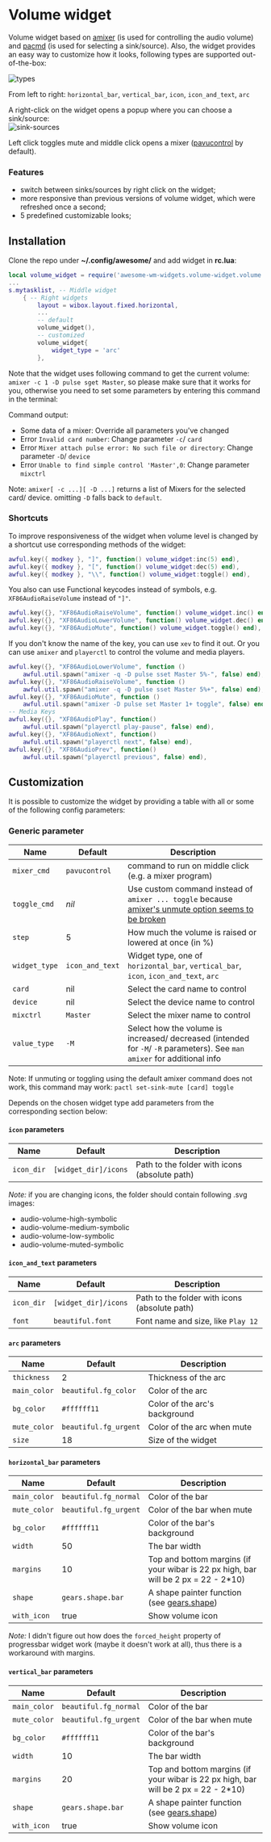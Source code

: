 # Volume widget

Volume widget based on [amixer](https://linux.die.net/man/1/amixer) (is used for controlling the audio volume) and [pacmd](https://linux.die.net/man/1/pacmd) (is used for selecting a sink/source). Also, the widget provides an easy way to customize how it looks, following types are supported out-of-the-box:

![types](screenshots/variations.png)

From left to right: `horizontal_bar`, `vertical_bar`, `icon`, `icon_and_text`, `arc`

A right-click on the widget opens a popup where you can choose a sink/source:  
![sink-sources](screenshots/volume-sink-sources.png)

Left click toggles mute and middle click opens a mixer ([pavucontrol](https://freedesktop.org/software/pulseaudio/pavucontrol/) by default).

### Features

 - switch between sinks/sources by right click on the widget;
 - more responsive than previous versions of volume widget, which were refreshed once a second;
 - 5 predefined customizable looks;

## Installation

Clone the repo under **~/.config/awesome/** and add widget in **rc.lua**:

```lua
local volume_widget = require('awesome-wm-widgets.volume-widget.volume')
...
s.mytasklist, -- Middle widget
	{ -- Right widgets
    	layout = wibox.layout.fixed.horizontal,
        ...
        -- default
        volume_widget(),
        -- customized
        volume_widget{
            widget_type = 'arc'
        },
```

Note that the widget uses following command to get the current volume: `amixer -c 1 -D pulse sget Master`, so please make sure that it works for you, otherwise you need to set some parameters by entering this command in the terminal:

Command output:
- Some data of a mixer: Override all parameters you've changed
- Error `Invalid card number`: Change parameter `-c`/ `card`
- Error `Mixer attach pulse error: No such file or directory`: Change parameter `-D`/ `device`
- Error `Unable to find simple control 'Master',0`: Change parameter `mixctrl`

Note: `amixer[ -c ...][ -D ...]` returns a list of Mixers for the selected card/ device. omitting `-D` falls back to `default`.

### Shortcuts

To improve responsiveness of the widget when volume level is changed by a shortcut use corresponding methods of the widget:

```lua
awful.key({ modkey }, "]", function() volume_widget:inc(5) end),
awful.key({ modkey }, "[", function() volume_widget:dec(5) end),
awful.key({ modkey }, "\\", function() volume_widget:toggle() end),
```

You also can use Functional keycodes instead of symbols, e.g. `XF86AudioRaiseVolume` instead of `"]"`.

```lua
awful.key({}, "XF86AudioRaiseVolume", function() volume_widget.inc() end),
awful.key({}, "XF86AudioLowerVolume", function() volume_widget.dec() end),
awful.key({}, "XF86AudioMute", function() volume_widget.toggle() end),
```
If you don't know the name of the key, you can use `xev` to find it out.
Or you can use `amixer` and `playerctl` to control the volume and media players.

```lua
awful.key({}, "XF86AudioLowerVolume", function ()
    awful.util.spawn("amixer -q -D pulse sset Master 5%-", false) end),
awful.key({}, "XF86AudioRaiseVolume", function ()
    awful.util.spawn("amixer -q -D pulse sset Master 5%+", false) end),
awful.key({}, "XF86AudioMute", function ()
    awful.util.spawn("amixer -D pulse set Master 1+ toggle", false) end),
-- Media Keys
awful.key({}, "XF86AudioPlay", function()
    awful.util.spawn("playerctl play-pause", false) end),
awful.key({}, "XF86AudioNext", function()
    awful.util.spawn("playerctl next", false) end),
awful.key({}, "XF86AudioPrev", function()
    awful.util.spawn("playerctl previous", false) end),
```

## Customization

It is possible to customize the widget by providing a table with all or some of the following config parameters:

### Generic parameter

| Name          | Default         | Description                                                                                                                           |
|---------------|-----------------|---------------------------------------------------------------------------------------------------------------------------------------|
| `mixer_cmd`   | `pavucontrol`   | command to run on middle click (e.g. a mixer program)                                                                                 |
| `toggle_cmd`  | *nil*           | Use custom command instead of `amixer ... toggle` because [amixer's unmute option seems to be broken](https://superuser.com/a/822085) |
| `step`        | 5               | How much the volume is raised or lowered at once (in %)                                                                               |
| `widget_type` | `icon_and_text` | Widget type, one of `horizontal_bar`, `vertical_bar`, `icon`, `icon_and_text`, `arc`                                                  |
| `card`        | nil             | Select the card name to control                                                                                                       |
| `device`      | nil             | Select the device name to control                                                                                                     |
| `mixctrl`     | `Master`        | Select the mixer name to control                                                                                                      |
| `value_type`  | `-M`            | Select how the volume is increased/ decreased (intended for `-M`/ `-R` parameters). See `man amixer` for additional info              |

Note: If unmuting or toggling using the default amixer command does not work, this command may work: `pactl set-sink-mute [card] toggle`

Depends on the chosen widget type add parameters from the corresponding section below:

#### `icon` parameters

| Name       | Default              | Description                                   |
|------------|----------------------|-----------------------------------------------|
| `icon_dir` | `[widget_dir]/icons` | Path to the folder with icons (absolute path) |

_Note:_ if you are changing icons, the folder should contain following .svg images: 
 - audio-volume-high-symbolic
 - audio-volume-medium-symbolic
 - audio-volume-low-symbolic
 - audio-volume-muted-symbolic

#### `icon_and_text` parameters

| Name       | Default              | Description                                   |
|------------|----------------------|-----------------------------------------------|
| `icon_dir` | `[widget_dir]/icons` | Path to the folder with icons (absolute path) | 
| `font`     | `beautiful.font`     | Font name and size, like `Play 12`            |

#### `arc` parameters

| Name | Default | Description |
|---|---|---|
| `thickness` | 2 | Thickness of the arc |
| `main_color` | `beautiful.fg_color` | Color of the arc |
| `bg_color` | `#ffffff11` | Color of the arc's background |
| `mute_color` | `beautiful.fg_urgent` | Color of the arc when mute |
| `size` | 18 | Size of the widget |

#### `horizontal_bar` parameters

| Name | Default | Description |
|---|---|---|
| `main_color` | `beautiful.fg_normal` | Color of the bar |
| `mute_color` | `beautiful.fg_urgent` | Color of the bar when mute |
| `bg_color` | `#ffffff11` | Color of the bar's background |
| `width` | 50 | The bar width |
| `margins` | 10 | Top and bottom margins (if your wibar is 22 px high, bar will be 2 px = 22 - 2*10) |
| `shape` | `gears.shape.bar` | A shape painter function (see [gears.shape](https://awesomewm.org/doc/api/libraries/gears.shape.html)) |
| `with_icon` | true | Show volume icon|

_Note:_ I didn't figure out how does the `forced_height` property of progressbar widget work (maybe it doesn't work at all), thus there is a workaround with margins.

#### `vertical_bar` parameters

| Name | Default | Description |
|---|---|---|
| `main_color` | `beautiful.fg_normal` | Color of the bar |
| `mute_color` | `beautiful.fg_urgent` | Color of the bar when mute |
| `bg_color` | `#ffffff11` | Color of the bar's background |
| `width` | 10 | The bar width |
| `margins` | 20 | Top and bottom margins (if your wibar is 22 px high, bar will be 2 px = 22 - 2*10) |
| `shape` | `gears.shape.bar` | A shape painter function (see [gears.shape](https://awesomewm.org/doc/api/libraries/gears.shape.html)) |
| `with_icon` | true | Show volume icon| 
